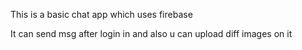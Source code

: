 This is a basic chat app which uses firebase 

It can send msg after login in and also u can upload diff images on it 

